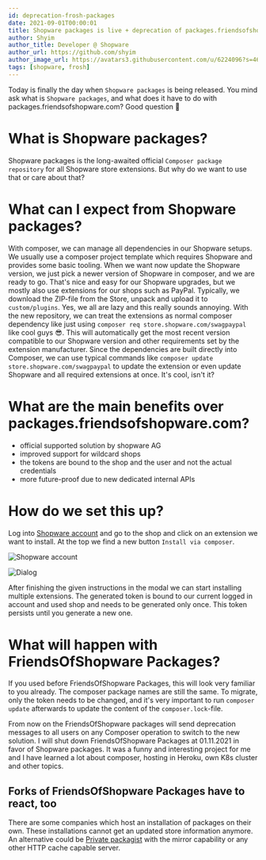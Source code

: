 ```yaml
---
id: deprecation-frosh-packages
date: 2021-09-01T00:00:01
title: Shopware packages is live + deprecation of packages.friendsofshopware.com
author: Shyim
author_title: Developer @ Shopware
author_url: https://github.com/shyim
author_image_url: https://avatars3.githubusercontent.com/u/6224096?s=460&u=18be3a2d46f07dd42fc2b6dee9b4b9b68bca28d2&v=4
tags: [shopware, frosh]
---
```


Today is finally the day when `Shopware packages` is being released. You mind ask what is `Shopware packages`, and what does it have to do with packages.friendsofshopware.com?
Good question 🙂

# What is Shopware packages?

Shopware packages is the long-awaited official `Composer package repository` for all Shopware store extensions. But why do we want to use that or care about that?

# What can I expect from Shopware packages?

With composer, we can manage all dependencies in our Shopware setups. We usually use a composer project template which requires Shopware and provides some basic tooling.
When we want now update the Shopware version, we just pick a newer version of Shopware in composer, and we are ready to go. 
That's nice and easy for our Shopware upgrades, but we mostly also use extensions for our shops such as PayPal. 
Typically, we download the ZIP-file from the Store, unpack and upload it to `custom/plugins`. Yes, we all are lazy and this really sounds annoying.
With the new repository, we can treat the extensions as normal composer dependency like just using `composer req store.shopware.com/swagpaypal` like cool guys 😎.
This will automatically get the most recent version compatible to our Shopware version and other requirements set by the extension manufacturer. 
Since the dependencies are built directly into Composer, we can use typical commands like `composer update store.shopware.com/swagpaypal` to update the extension or even update Shopware and all required extensions at once. It's cool, isn't it?

# What are the main benefits over packages.friendsofshopware.com?

- official supported solution by shopware AG
- improved support for wildcard shops
- the tokens are bound to the shop and the user and not the actual credentials
- more future-proof due to new dedicated internal APIs

# How do we set this up?

Log into [Shopware account](https://account.shopware.com) and go to the shop and click on an extension we want to install. At the top we find a new button `Install via composer`.

![Shopware account](https://i.imgur.com/K95hXNu.png)

![Dialog](https://i.imgur.com/PJg6gsL.png)

After finishing the given instructions in the modal we can start installing multiple extensions. The generated token is bound to our current logged in account and used shop and needs to be generated only once. This token persists until you generate a new one.


# What will happen with FriendsOfShopware Packages?

If you used before FriendsOfShopware Packages, this will look very familiar to you already. The composer package names are still the same. To migrate, only the token needs to be changed, and it's very important to run `composer update` afterwards to update the content of the `composer.lock`-file.

From now on the FriendsOfShopware packages will send deprecation messages to all users on any Composer operation to switch to the new solution. I will shut down FriendsOfShopware Packages at 01.11.2021 in favor of Shopware packages. It was a funny and interesting project for me and I have learned a lot about composer, hosting in Heroku, own K8s cluster and other topics. 

## Forks of FriendsOfShopware Packages have to react, too

There are some companies which host an installation of packages on their own. These installations cannot get an updated store information anymore. An alternative could be [Private packagist](https://packagist.com/) with the mirror capability or any other HTTP cache capable server.
